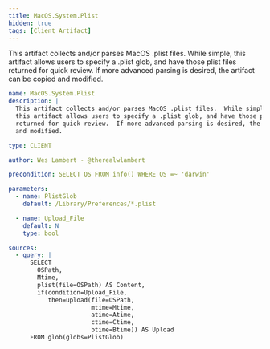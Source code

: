 ```yaml
---
title: MacOS.System.Plist
hidden: true
tags: [Client Artifact]
---
```


This artifact collects and/or parses MacOS .plist files.  While simple,
this artifact allows users to specify a .plist glob, and have those plist files
returned for quick review.  If more advanced parsing is desired, the artifact can be copied
and modified.


```yaml
name: MacOS.System.Plist
description: |
  This artifact collects and/or parses MacOS .plist files.  While simple,
  this artifact allows users to specify a .plist glob, and have those plist files
  returned for quick review.  If more advanced parsing is desired, the artifact can be copied
  and modified.

type: CLIENT

author: Wes Lambert - @therealwlambert

precondition: SELECT OS FROM info() WHERE OS =~ 'darwin'

parameters:
  - name: PlistGlob
    default: /Library/Preferences/*.plist

  - name: Upload_File
    default: N
    type: bool

sources:
  - query: |
      SELECT
        OSPath,
        Mtime,
        plist(file=OSPath) AS Content,
        if(condition=Upload_File,
           then=upload(file=OSPath,
                       mtime=Mtime,
                       atime=Atime,
                       ctime=Ctime,
                       btime=Btime)) AS Upload
      FROM glob(globs=PlistGlob)

```

